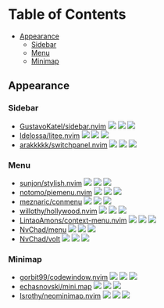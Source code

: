 # Table of Contents

<!-- toc -->

- [Appearance](#appearance)
  * [Sidebar](#sidebar)
  * [Menu](#menu)
  * [Minimap](#minimap)

<!-- tocstop -->

## Appearance

### Sidebar

- [GustavoKatel/sidebar.nvim](https://github.com/GustavoKatel/sidebar.nvim) ![](https://img.shields.io/github/stars/GustavoKatel/sidebar.nvim) ![](https://img.shields.io/github/last-commit/GustavoKatel/sidebar.nvim) ![](https://img.shields.io/github/commit-activity/y/GustavoKatel/sidebar.nvim)
- [ldelossa/litee.nvim](https://github.com/ldelossa/litee.nvim) ![](https://img.shields.io/github/stars/ldelossa/litee.nvim) ![](https://img.shields.io/github/last-commit/ldelossa/litee.nvim) ![](https://img.shields.io/github/commit-activity/y/ldelossa/litee.nvim)
- [arakkkkk/switchpanel.nvim](https://github.com/arakkkkk/switchpanel.nvim) ![](https://img.shields.io/github/stars/arakkkkk/switchpanel.nvim) ![](https://img.shields.io/github/last-commit/arakkkkk/switchpanel.nvim) ![](https://img.shields.io/github/commit-activity/y/arakkkkk/switchpanel.nvim)

### Menu

- [sunjon/stylish.nvim](https://github.com/sunjon/stylish.nvim) ![](https://img.shields.io/github/stars/sunjon/stylish.nvim) ![](https://img.shields.io/github/last-commit/sunjon/stylish.nvim) ![](https://img.shields.io/github/commit-activity/y/sunjon/stylish.nvim)
- [notomo/piemenu.nvim](https://github.com/notomo/piemenu.nvim) ![](https://img.shields.io/github/stars/notomo/piemenu.nvim) ![](https://img.shields.io/github/last-commit/notomo/piemenu.nvim) ![](https://img.shields.io/github/commit-activity/y/notomo/piemenu.nvim)
- [meznaric/conmenu](https://github.com/meznaric/conmenu) ![](https://img.shields.io/github/stars/meznaric/conmenu) ![](https://img.shields.io/github/last-commit/meznaric/conmenu) ![](https://img.shields.io/github/commit-activity/y/meznaric/conmenu)
- [willothy/hollywood.nvim](https://github.com/willothy/hollywood.nvim) ![](https://img.shields.io/github/stars/willothy/hollywood.nvim) ![](https://img.shields.io/github/last-commit/willothy/hollywood.nvim) ![](https://img.shields.io/github/commit-activity/y/willothy/hollywood.nvim)
- [LintaoAmons/context-menu.nvim](https://github.com/LintaoAmons/context-menu.nvim) ![](https://img.shields.io/github/stars/LintaoAmons/context-menu.nvim) ![](https://img.shields.io/github/last-commit/LintaoAmons/context-menu.nvim) ![](https://img.shields.io/github/commit-activity/y/LintaoAmons/context-menu.nvim)
- [NvChad/menu](https://github.com/NvChad/menu) ![](https://img.shields.io/github/stars/NvChad/menu) ![](https://img.shields.io/github/last-commit/NvChad/menu) ![](https://img.shields.io/github/commit-activity/y/NvChad/menu)
- [NvChad/volt](https://github.com/NvChad/volt) ![](https://img.shields.io/github/stars/NvChad/volt) ![](https://img.shields.io/github/last-commit/NvChad/volt) ![](https://img.shields.io/github/commit-activity/y/NvChad/volt)

### Minimap

- [gorbit99/codewindow.nvim](https://github.com/gorbit99/codewindow.nvim) ![](https://img.shields.io/github/stars/gorbit99/codewindow.nvim) ![](https://img.shields.io/github/last-commit/gorbit99/codewindow.nvim) ![](https://img.shields.io/github/commit-activity/y/gorbit99/codewindow.nvim)
- [echasnovski/mini.map](https://github.com/echasnovski/mini.map) ![](https://img.shields.io/github/stars/echasnovski/mini.map) ![](https://img.shields.io/github/last-commit/echasnovski/mini.map) ![](https://img.shields.io/github/commit-activity/y/echasnovski/mini.map)
- [Isrothy/neominimap.nvim](https://github.com/Isrothy/neominimap.nvim) ![](https://img.shields.io/github/stars/Isrothy/neominimap.nvim) ![](https://img.shields.io/github/last-commit/Isrothy/neominimap.nvim) ![](https://img.shields.io/github/commit-activity/y/Isrothy/neominimap.nvim)
